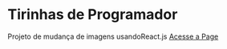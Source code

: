 # Tirinhas de Programador
Projeto de mudança de imagens usandoReact.js
<a href="https://thalestayson.github.io/Tirinhas/">Acesse a Page</a>
